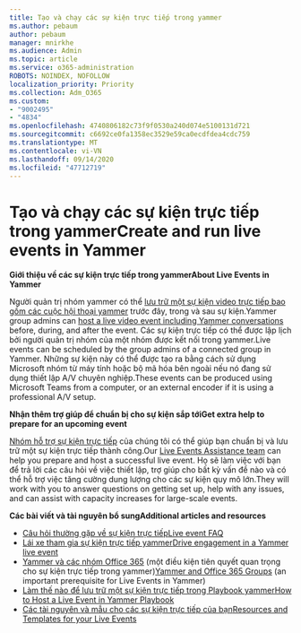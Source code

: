 ```yaml
---
title: Tạo và chạy các sự kiện trực tiếp trong yammer
ms.author: pebaum
author: pebaum
manager: mnirkhe
ms.audience: Admin
ms.topic: article
ms.service: o365-administration
ROBOTS: NOINDEX, NOFOLLOW
localization_priority: Priority
ms.collection: Adm_O365
ms.custom:
- "9002495"
- "4834"
ms.openlocfilehash: 4740806182c73f9f0530a240d074e5100131d721
ms.sourcegitcommit: c6692ce0fa1358ec3529e59ca0ecdfdea4cdc759
ms.translationtype: MT
ms.contentlocale: vi-VN
ms.lasthandoff: 09/14/2020
ms.locfileid: "47712719"
---
```

# <a name="create-and-run-live-events-in-yammer"></a><span data-ttu-id="eaebc-102">Tạo và chạy các sự kiện trực tiếp trong yammer</span><span class="sxs-lookup"><span data-stu-id="eaebc-102">Create and run live events in Yammer</span></span>

<span data-ttu-id="eaebc-103">**Giới thiệu về các sự kiện trực tiếp trong yammer**</span><span class="sxs-lookup"><span data-stu-id="eaebc-103">**About Live Events in Yammer**</span></span>

<span data-ttu-id="eaebc-104">Người quản trị nhóm yammer có thể [lưu trữ một sự kiện video trực tiếp bao gồm các cuộc hội thoại yammer](https://docs.microsoft.com/yammer/manage-yammer-groups/yammer-live-events) trước đây, trong và sau sự kiện.</span><span class="sxs-lookup"><span data-stu-id="eaebc-104">Yammer group admins can [host a live video event including Yammer conversations](https://docs.microsoft.com/yammer/manage-yammer-groups/yammer-live-events) before, during, and after the event.</span></span> <span data-ttu-id="eaebc-105">Các sự kiện trực tiếp có thể được lập lịch bởi người quản trị nhóm của một nhóm được kết nối trong yammer.</span><span class="sxs-lookup"><span data-stu-id="eaebc-105">Live events can be scheduled by the group admins of a connected group in Yammer.</span></span> <span data-ttu-id="eaebc-106">Những sự kiện này có thể được tạo ra bằng cách sử dụng Microsoft nhóm từ máy tính hoặc bộ mã hóa bên ngoài nếu nó đang sử dụng thiết lập A/V chuyên nghiệp.</span><span class="sxs-lookup"><span data-stu-id="eaebc-106">These events can be produced using Microsoft Teams from a computer, or an external encoder if it is using a professional A/V setup.</span></span>

<span data-ttu-id="eaebc-107">**Nhận thêm trợ giúp để chuẩn bị cho sự kiện sắp tới**</span><span class="sxs-lookup"><span data-stu-id="eaebc-107">**Get extra help to prepare for an upcoming event**</span></span>

<span data-ttu-id="eaebc-108">[Nhóm hỗ trợ sự kiện trực tiếp](https://aka.ms/AA87gbh) của chúng tôi có thể giúp bạn chuẩn bị và lưu trữ một sự kiện trực tiếp thành công.</span><span class="sxs-lookup"><span data-stu-id="eaebc-108">Our [Live Events Assistance team](https://aka.ms/AA87gbh) can help you prepare and host a successful live event.</span></span> <span data-ttu-id="eaebc-109">Họ sẽ làm việc với bạn để trả lời các câu hỏi về việc thiết lập, trợ giúp cho bất kỳ vấn đề nào và có thể hỗ trợ việc tăng cường dung lượng cho các sự kiện quy mô lớn.</span><span class="sxs-lookup"><span data-stu-id="eaebc-109">They will work with you to answer questions on getting set up, help with any issues, and can assist with capacity increases for large-scale events.</span></span>

<span data-ttu-id="eaebc-110">**Các bài viết và tài nguyên bổ sung**</span><span class="sxs-lookup"><span data-stu-id="eaebc-110">**Additional articles and resources**</span></span>

- [<span data-ttu-id="eaebc-111">Câu hỏi thường gặp về sự kiện trực tiếp</span><span class="sxs-lookup"><span data-stu-id="eaebc-111">Live event FAQ</span></span>](https://support.office.com/article/43bbd59d-a734-4c8f-923d-6a239d137d34)
- [<span data-ttu-id="eaebc-112">Lái xe tham gia sự kiện trực tiếp yammer</span><span class="sxs-lookup"><span data-stu-id="eaebc-112">Drive engagement in a Yammer live event</span></span>](https://support.office.com/article/drive-engagement-in-a-yammer-live-event-c0244ad8-6dcb-419c-add9-2e4a00543412?ui=en-US&rs=en-US&ad=US)
- <span data-ttu-id="eaebc-113">[Yammer và các nhóm Office 365](https://docs.microsoft.com/yammer/manage-yammer-groups/yammer-and-office-365-groups) (một điều kiện tiên quyết quan trọng cho sự kiện trực tiếp trong yammer)</span><span class="sxs-lookup"><span data-stu-id="eaebc-113">[Yammer and Office 365 Groups](https://docs.microsoft.com/yammer/manage-yammer-groups/yammer-and-office-365-groups) (an important prerequisite for Live Events in Yammer)</span></span>
- [<span data-ttu-id="eaebc-114">Làm thế nào để lưu trữ một sự kiện trực tiếp trong Playbook yammer</span><span class="sxs-lookup"><span data-stu-id="eaebc-114">How to Host a Live Event in Yammer Playbook</span></span>](https://aka.ms/LiveEventsinYammerplaybook)
- [<span data-ttu-id="eaebc-115">Các tài nguyên và mẫu cho các sự kiện trực tiếp của bạn</span><span class="sxs-lookup"><span data-stu-id="eaebc-115">Resources and Templates for your Live Events</span></span>](https://aka.ms/LiveEventYammerTemplates)

